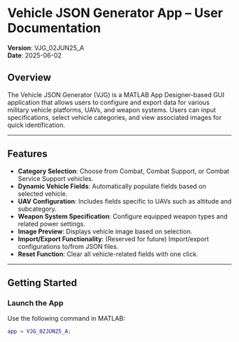 # Vehicle JSON Generator App – User Documentation
**Version**: VJG_02JUN25_A  
**Date**: 2025-06-02

## Overview
The Vehicle JSON Generator (VJG) is a MATLAB App Designer-based GUI application that allows users to configure and export data for various military vehicle platforms, UAVs, and weapon systems. Users can input specifications, select vehicle categories, and view associated images for quick identification.

---

## Features
- **Category Selection**: Choose from Combat, Combat Support, or Combat Service Support vehicles.
- **Dynamic Vehicle Fields**: Automatically populate fields based on selected vehicle.
- **UAV Configuration**: Includes fields specific to UAVs such as altitude and subcategory.
- **Weapon System Specification**: Configure equipped weapon types and related power settings.
- **Image Preview**: Displays vehicle image based on selection.
- **Import/Export Functionality**: (Reserved for future) Import/export configurations to/from JSON files.
- **Reset Function**: Clear all vehicle-related fields with one click.

---

## Getting Started

### Launch the App
Use the following command in MATLAB:
```matlab
app = VJG_02JUN25_A;

